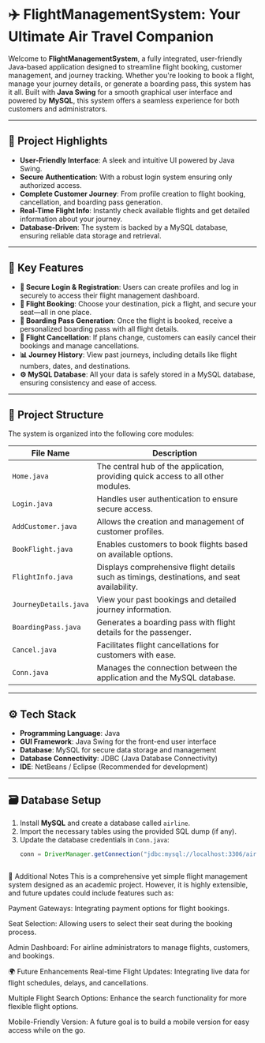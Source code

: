 # ✈️ **FlightManagementSystem**: Your Ultimate Air Travel Companion

Welcome to **FlightManagementSystem**, a fully integrated, user-friendly Java-based application designed to streamline flight booking, customer management, and journey tracking. Whether you're looking to book a flight, manage your journey details, or generate a boarding pass, this system has it all. Built with **Java Swing** for a smooth graphical user interface and powered by **MySQL**, this system offers a seamless experience for both customers and administrators.

---

## 🚀 **Project Highlights**

- **User-Friendly Interface**: A sleek and intuitive UI powered by Java Swing.
- **Secure Authentication**: With a robust login system ensuring only authorized access.
- **Complete Customer Journey**: From profile creation to flight booking, cancellation, and boarding pass generation.
- **Real-Time Flight Info**: Instantly check available flights and get detailed information about your journey.
- **Database-Driven**: The system is backed by a MySQL database, ensuring reliable data storage and retrieval.

---

## 🌟 **Key Features**

- **🔐 Secure Login & Registration**: Users can create profiles and log in securely to access their flight management dashboard.
- **🛫 Flight Booking**: Choose your destination, pick a flight, and secure your seat—all in one place.
- **📄 Boarding Pass Generation**: Once the flight is booked, receive a personalized boarding pass with all flight details.
- **🚫 Flight Cancellation**: If plans change, customers can easily cancel their bookings and manage cancellations.
- **📊 Journey History**: View past journeys, including details like flight numbers, dates, and destinations.
- **⚙️ MySQL Database**: All your data is safely stored in a MySQL database, ensuring consistency and ease of access.

---

## 📁 **Project Structure**

The system is organized into the following core modules:

| File Name            | Description |
|----------------------|-------------|
| `Home.java`           | The central hub of the application, providing quick access to all other modules. |
| `Login.java`          | Handles user authentication to ensure secure access. |
| `AddCustomer.java`    | Allows the creation and management of customer profiles. |
| `BookFlight.java`     | Enables customers to book flights based on available options. |
| `FlightInfo.java`     | Displays comprehensive flight details such as timings, destinations, and seat availability. |
| `JourneyDetails.java` | View your past bookings and detailed journey information. |
| `BoardingPass.java`   | Generates a boarding pass with flight details for the passenger. |
| `Cancel.java`         | Facilitates flight cancellations for customers with ease. |
| `Conn.java`           | Manages the connection between the application and the MySQL database. |

---

## ⚙️ **Tech Stack**

- **Programming Language**: Java  
- **GUI Framework**: Java Swing for the front-end user interface  
- **Database**: MySQL for secure data storage and management  
- **Database Connectivity**: JDBC (Java Database Connectivity)  
- **IDE**: NetBeans / Eclipse (Recommended for development)

---

## 🗃️ **Database Setup**

1. Install **MySQL** and create a database called `airline`.
2. Import the necessary tables using the provided SQL dump (if any).
3. Update the database credentials in `Conn.java`:
   ```java
   conn = DriverManager.getConnection("jdbc:mysql://localhost:3306/airline", "root", "yourpassword");



💬 Additional Notes
This is a comprehensive yet simple flight management system designed as an academic project. However, it is highly extensible, and future updates could include features such as:

Payment Gateways: Integrating payment options for flight bookings.

Seat Selection: Allowing users to select their seat during the booking process.

Admin Dashboard: For airline administrators to manage flights, customers, and bookings.

🌍 Future Enhancements
Real-time Flight Updates: Integrating live data for flight schedules, delays, and cancellations.

Multiple Flight Search Options: Enhance the search functionality for more flexible flight options.

Mobile-Friendly Version: A future goal is to build a mobile version for easy access while on the go.

